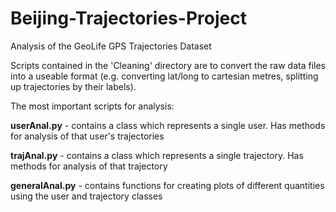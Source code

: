 # Beijing-Trajectories-Project
Analysis of the GeoLife GPS Trajectories Dataset

Scripts contained in the 'Cleaning' directory are to convert the raw data files into a useable format (e.g. converting lat/long to cartesian metres, splitting up trajectories by their labels).

The most important scripts for analysis:

**userAnal.py** - contains a class which represents a single user. Has methods for analysis of that user's trajectories

**trajAnal.py** - contains a class which represents a single trajectory. Has methods for analysis of that trajectory

**generalAnal.py** - contains functions for creating plots of different quantities using the user and trajectory classes
